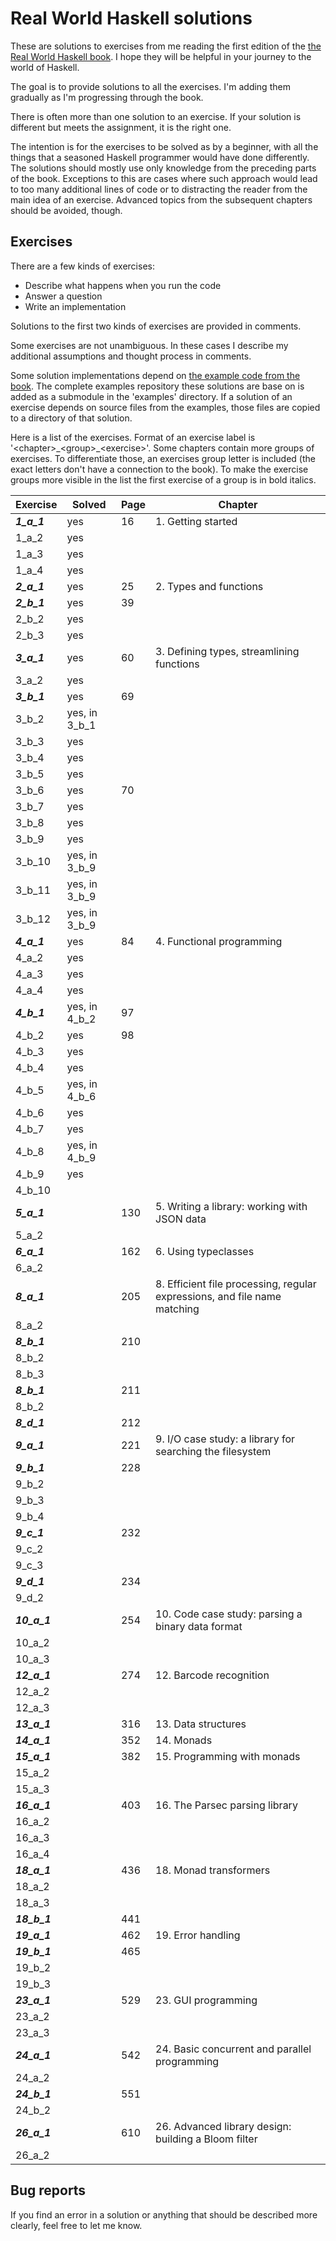# Real World Haskell solutions

These are solutions to exercises from me reading the first edition of the [the
Real World Haskell book](https://book.realworldhaskell.org/). I hope they will
be helpful in your journey to the world of Haskell.

The goal is to provide solutions to all the exercises. I'm adding them gradually
as I'm progressing through the book.

There is often more than one solution to an exercise. If your solution is
different but meets the assignment, it is the right one.

The intention is for the exercises to be solved as by a beginner, with all the
things that a seasoned Haskell programmer would have done differently. The
solutions should mostly use only knowledge from the preceding parts of the
book. Exceptions to this are cases where such approach would lead to too many
additional lines of code or to distracting the reader from the main idea of an
exercise. Advanced topics from the subsequent chapters should be avoided,
though.

## Exercises

There are a few kinds of exercises:

- Describe what happens when you run the code
- Answer a question
- Write an implementation

Solutions to the first two kinds of exercises are provided in comments.

Some exercises are not unambiguous. In these cases I describe my additional
assumptions and thought process in comments.

Some solution implementations depend on [the example code from the
book](https://resources.oreilly.com/examples/9780596514983). The complete
examples repository these solutions are base on is added as a submodule in the
'examples' directory. If a solution of an exercise depends on source files from
the examples, those files are copied to a directory of that solution.

Here is a list of the exercises. Format of an exercise label is
'\<chapter\>\_\<group\>\_\<exercise\>'. Some chapters contain more groups of
exercises. To differentiate those, an exercises group letter is included (the
exact letters don't have a connection to the book). To make the exercise groups
more visible in the list the first exercise of a group is in bold italics.


| Exercise       | Solved | Page | Chapter |
| -------------- | ------ | ---- | ------- |
| **_1_a_1_**    | yes    | 16   | 1. Getting started |
| 1_a_2          | yes    |      | |
| 1_a_3          | yes    |      | |
| 1_a_4          | yes    |      | |
| **_2_a_1_**    | yes    | 25   | 2. Types and functions |
| **_2_b_1_**    | yes    | 39   | |
| 2_b_2          | yes    |      | |
| 2_b_3          | yes    |      | |
| **_3_a_1_**    | yes    | 60   | 3. Defining types, streamlining functions |
| 3_a_2          | yes    |      | |
| **_3_b_1_**    | yes    | 69   | |
| 3_b_2          | yes, in 3_b_1 |      | |
| 3_b_3          | yes    |      | |
| 3_b_4          | yes    |      | |
| 3_b_5          | yes    |      | |
| 3_b_6          | yes    | 70   | |
| 3_b_7          | yes    |      | |
| 3_b_8          | yes    |      | |
| 3_b_9          | yes    |      | |
| 3_b_10         | yes, in 3_b_9 |      | |
| 3_b_11         | yes, in 3_b_9 |      | |
| 3_b_12         | yes, in 3_b_9 |      | |
| **_4_a_1_**    | yes    | 84   | 4. Functional programming |
| 4_a_2          | yes    |      | |
| 4_a_3          | yes    |      | |
| 4_a_4          | yes    |      | |
| **_4_b_1_**    | yes, in 4_b_2 | 97   | |
| 4_b_2          | yes    | 98   | |
| 4_b_3          | yes    |      | |
| 4_b_4          | yes    |      | |
| 4_b_5          | yes, in 4_b_6 |      | |
| 4_b_6          | yes    |      | |
| 4_b_7          | yes    |      | |
| 4_b_8          | yes, in 4_b_9 |      | |
| 4_b_9          | yes    |      | |
| 4_b_10         |        |      | |
| **_5_a_1_**    |        | 130  | 5. Writing a library: working with JSON data |
| 5_a_2          |        |      | |
| **_6_a_1_**    |        | 162  | 6. Using typeclasses |
| 6_a_2          |        |      | |
| **_8_a_1_**    |        | 205  | 8. Efficient file processing, regular expressions, and file name matching |
| 8_a_2          |        |      | |
| **_8_b_1_**    |        | 210  | |
| 8_b_2          |        |      | |
| 8_b_3          |        |      | |
| **_8_b_1_**    |        | 211  | |
| 8_b_2          |        |      | |
| **_8_d_1_**    |        | 212  | |
| **_9_a_1_**    |        | 221  | 9. I/O case study: a library for searching the filesystem |
| **_9_b_1_**    |        | 228  | |
| 9_b_2          |        |      | |
| 9_b_3          |        |      | |
| 9_b_4          |        |      | |
| **_9_c_1_**    |        | 232  | |
| 9_c_2          |        |      | |
| 9_c_3          |        |      | |
| **_9_d_1_**    |        | 234  | |
| 9_d_2          |        |      | |
| **_10_a_1_**   |        | 254  | 10. Code case study: parsing a binary data format |
| 10_a_2         |        |      | |
| 10_a_3         |        |      | |
| **_12_a_1_**   |        | 274  | 12. Barcode recognition |
| 12_a_2         |        |      | |
| 12_a_3         |        |      | |
| **_13_a_1_**   |        | 316  | 13. Data structures |
| **_14_a_1_**   |        | 352  | 14. Monads |
| **_15_a_1_**   |        | 382  | 15. Programming with monads |
| 15_a_2         |        |      | |
| 15_a_3         |        |      | |
| **_16_a_1_**   |        | 403  | 16. The Parsec parsing library |
| 16_a_2         |        |      | |
| 16_a_3         |        |      | |
| 16_a_4         |        |      | |
| **_18_a_1_**   |        | 436  | 18. Monad transformers |
| 18_a_2         |        |      | |
| 18_a_3         |        |      | |
| **_18_b_1_**   |        | 441  | |
| **_19_a_1_**   |        | 462  | 19. Error handling |
| **_19_b_1_**   |        | 465  | |
| 19_b_2         |        |      | |
| 19_b_3         |        |      | |
| **_23_a_1_**   |        | 529  | 23. GUI programming |
| 23_a_2         |        |      | |
| 23_a_3         |        |      | |
| **_24_a_1_**   |        | 542  | 24. Basic concurrent and parallel programming |
| 24_a_2         |        |      | |
| **_24_b_1_**   |        | 551  | |
| 24_b_2         |        |      | |
| **_26_a_1_**   |        | 610  | 26. Advanced library design: building a Bloom filter |
| 26_a_2         |        |      | |

## Bug reports

If you find an error in a solution or anything that should be described more
clearly, feel free to let me know.
